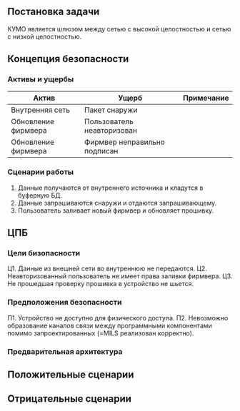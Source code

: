 ## Постановка задачи

КУМО является шлюзом между сетью с высокой целостностью и сетью с низкой целостностью. 

## Концепция безопасности
### Активы и ущербы

|Актив|Ущерб|Примечание|
| ----------- | ----------- | ----------- |
|Внутренняя сеть|Пакет снаружи||
|Обновление фирмвера|Пользователь неавторизован||
|Обновление фирмвера|Фирмвер неправильно подписан||

### Сценарии работы

1. Данные получаются от внутреннего источника и кладутся в буферную БД.
2. Данные запрашиваются снаружи и отдаются запрашивающему.
3. Пользователь заливает новый фирмвер и обновляет прошивку.

## ЦПБ
### Цели бизопасности
Ц1. Данные из внешней сети во внутреннюю не передаются.
Ц2. Неавторизованный пользователь не имеет права заливки фирмвера.
Ц3. Не прошедшая проверку прошивка в устройство не шьется.

### Предположения безопасности
П1. Устройство не доступно для физического доступа.
П2. Невозможно образование каналов связи между программными компонентами помимо запроектированных (=MILS реализован корректно).

### Предварительная архитектура

## Положительные сценарии



## Отрицательные сценарии

